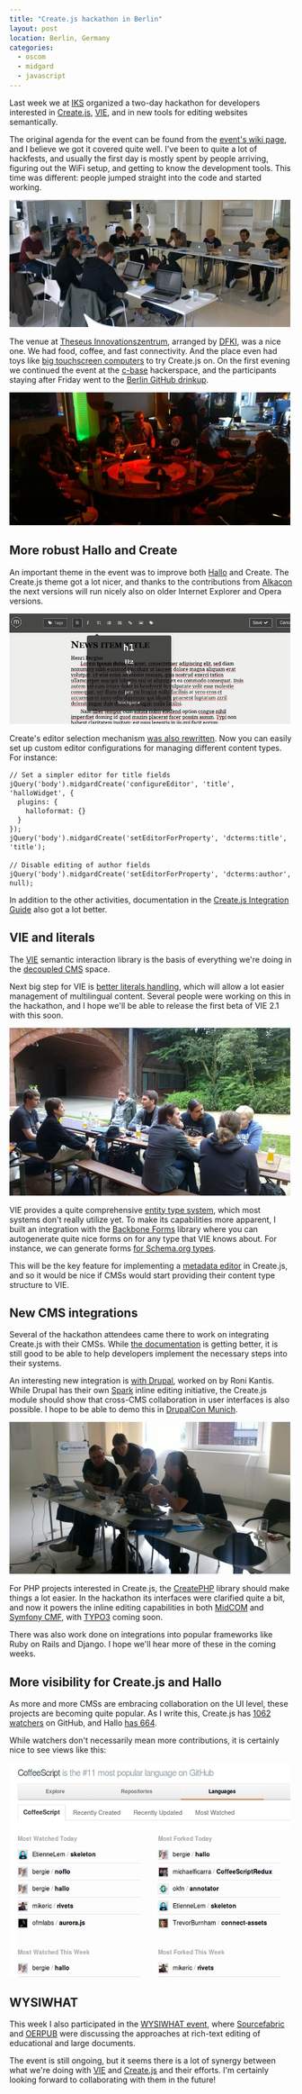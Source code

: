 ```yaml
---
title: "Create.js hackathon in Berlin"
layout: post
location: Berlin, Germany
categories:
  - oscom
  - midgard
  - javascript
---
```

Last week we at [IKS](http://www.iks-project.eu/) organized a two-day hackathon for developers interested in [Create.js](http://createjs.org), [VIE](http://viejs.org), and in new tools for editing websites semantically.

The original agenda for the event can be found from the [event's wiki page](http://wiki.iks-project.eu/index.php/DevWorkshops/VieBerlin), and I believe we got it covered quite well. I've been to quite a lot of hackfests, and usually the first day is mostly spent by people arriving, figuring out the WiFi setup, and getting to know the development tools. This time was different: people jumped straight into the code and started working.

![Create.js Berlin hackathon](/files/createjs-berlin-hackathon1.jpg)

The venue at [Theseus Innovationszentrum](http://theseus-programm.de/de/tiz.php), arranged by [DFKI](http://www.dfki.de/web), was a nice one. We had food, coffee, and fast connectivity. And the place even had toys like [big touchscreen computers](http://youtu.be/A1QkA-yceic) to try Create.js on. On the first evening we continued the event at the [c-base](http://c-base.org/) hackerspace, and the participants staying after Friday went to the [Berlin GitHub drinkup](https://github.com/blog/1203-berlin-drinkup).

![After-hackathon in c-base](/files/createjs-berlin-hackathon2.jpg)

## More robust Hallo and Create

An important theme in the event was to improve both [Hallo](http://hallojs.org/) and Create. The Create.js theme got a lot nicer, and thanks to the contributions from [Alkacon](http://www.alkacon.com/en/) the next versions will run nicely also on older Internet Explorer and Opera versions.

![Create.js after the hackathon](/files/createjs-after-berlin-hackathon.png)

Create's editor selection mechanism [was also rewritten](https://github.com/bergie/create/issues/62). Now you can easily set up custom editor configurations for managing different content types. For instance:

    // Set a simpler editor for title fields
    jQuery('body').midgardCreate('configureEditor', 'title', 'halloWidget', {
      plugins: {
        halloformat: {}
      }
    });
    jQuery('body').midgardCreate('setEditorForProperty', 'dcterms:title', 'title');

    // Disable editing of author fields
    jQuery('body').midgardCreate('setEditorForProperty', 'dcterms:author', null);

In addition to the other activities, documentation in the [Create.js Integration Guide](http://createjs.org/guide/) also got a lot better.

## VIE and literals

The [VIE](http://viejs.org) semantic interaction library is the basis of everything we're doing in the [decoupled CMS](http://bergie.iki.fi/blog/decoupling_content_management/) space.

Next big step for VIE is [better literals handling](https://github.com/bergie/VIE/issues/114), which will allow a lot easier management of multilingual content. Several people were working on this in the hackathon, and I hope we'll be able to release the first beta of VIE 2.1 with this soon.

![After-hackathon in a biergarten](/files/createjs-berlin-hackathon4.jpg)

VIE provides a quite comprehensive [entity type system](http://viejs.org/docs/2.0.0/src/Type.js.html), which most systems don't really utilize yet. To make its capabilities more apparent, I built an integration with the [Backbone Forms](https://github.com/powmedia/backbone-forms) library where you can autogenerate quite nice forms on for any type that VIE knows about. For instance, we can generate forms [for Schema.org types](http://viejs.org/widgets/forms/).

This will be the key feature for implementing a [metadata editor](https://github.com/bergie/create/issues/59) in Create.js, and so it would be nice if CMSs would start providing their content type structure to VIE.

## New CMS integrations

Several of the hackathon attendees came there to work on integrating Create.js with their CMSs. While [the documentation](http://createjs.org/guide/) is getting better, it is still good to be able to help developers implement the necessary steps into their systems.

An interesting new integration is [with Drupal](http://drupal.org/project/create), worked on by Roni Kantis. While Drupal has their own [Spark](http://drupal.org/project/spark) inline editing initiative, the Create.js module should show that cross-CMS collaboration in user interfaces is also possible. I hope to be able to demo this in [DrupalCon Munich](http://munich2012.drupal.org/program/sessions/decoupling-content-management).

![Defining CreatePHP interfaces](/files/createjs-berlin-hackathon3.jpg)

For PHP projects interested in Create.js, the [CreatePHP](https://github.com/flack/createphp) library should make things a lot easier. In the hackathon its interfaces were clarified quite a bit, and now it powers the inline editing capabilities in both [MidCOM](http://midgard-project.org/midcom/) and [Symfony CMF](http://cmf.symfony.com/), with [TYPO3](http://typo3.org/news/article/typo3-phoenix-becomes-iks-early-adaptor/) coming soon.

There was also work done on integrations into popular frameworks like Ruby on Rails and Django. I hope we'll hear more of these in the coming weeks.

## More visibility for Create.js and Hallo

As more and more CMSs are embracing collaboration on the UI level, these projects are becoming quite popular. As I write this, Create.js has [1062 watchers](https://github.com/bergie/create) on GitHub, and Hallo [has 664](https://github.com/bergie/hallo).

While watchers don't necessarily mean more contributions, it is certainly nice to see views like this:

![Hallo and NoFlo on GitHub](/files/github-coffeescript-noflo-hallo.png)

## WYSIWHAT

This week I also participated in the [WYSIWHAT event](https://www.sourcefabric.org/en/community/blog/1268/), where [Sourcefabric](https://www.sourcefabric.org/en/) and [OERPUB](http://oerpub.org/) were discussing the approaches at rich-text editing of educational and large documents.

The event is still ongoing, but it seems there is a lot of synergy between what we're doing with [VIE](http://viejs.org) and [Create.js](http://createjs.org) and their efforts. I'm certainly looking forward to collaborating with them in the future!

